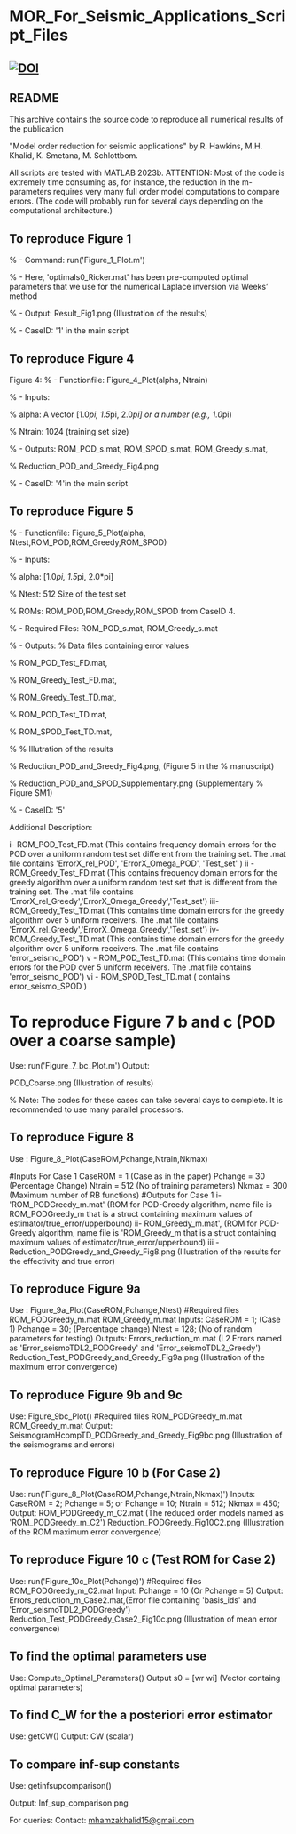 # MOR_For_Seismic_Applications_Script_Files

[![DOI](https://zenodo.org/badge/811891525.svg)](https://zenodo.org/doi/10.5281/zenodo.11520031)
------
README
------

This archive contains the source code to reproduce all numerical results of the publication

"Model order reduction for seismic applications"
by R. Hawkins, M.H. Khalid, K. Smetana, M. Schlottbom.



All scripts are tested with MATLAB 2023b.
ATTENTION: Most of the code is extremely time consuming as, for instance, the reduction in the m-parameters requires very many full order model computations to compare errors.
(The code will probably run for several days depending on the computational architecture.)

## To reproduce Figure 1
%   - Command: run('Figure_1_Plot.m')

%   - Here, 'optimals0_Ricker.mat' has been pre-computed optimal parameters that we use for the numerical Laplace inversion via Weeks’ method

%   - Output: Result_Fig1.png (Illustration of the results)

%   - CaseID: '1' in the main script

## To reproduce Figure 4
Figure 4:
%   - Functionfile: Figure_4_Plot(alpha, Ntrain)

%   - Inputs:

%       alpha: A vector [1.0*pi, 1.5*pi, 2.0*pi] or a number (e.g., 1.0*pi)

%       Ntrain: 1024 (training set size)

%   - Outputs: ROM_POD_s.mat, ROM_SPOD_s.mat, ROM_Greedy_s.mat, 

%              Reduction_POD_and_Greedy_Fig4.png

%   - CaseID: '4'in the main script

## To reproduce Figure 5
%   - Functionfile: Figure_5_Plot(alpha, Ntest,ROM_POD,ROM_Greedy,ROM_SPOD)

%   - Inputs:

%       alpha: [1.0*pi, 1.5*pi, 2.0*pi]

%       Ntest: 512 Size of the test set

%       ROMs: ROM_POD,ROM_Greedy,ROM_SPOD from CaseID 4.

%   - Required Files: ROM_POD_s.mat, ROM_Greedy_s.mat

%   - Outputs: % Data files containing error values

%              ROM_POD_Test_FD.mat, 

%              ROM_Greedy_Test_FD.mat, 

%              ROM_Greedy_Test_TD.mat,

%              ROM_POD_Test_TD.mat, 

%              ROM_SPOD_Test_TD.mat, 

%              % Illutration of the results

%              Reduction_POD_and_Greedy_Fig4.png, (Figure 5 in the
%              manuscript)

%              Reduction_POD_and_SPOD_Supplementary.png (Supplementary
%              Figure SM1)

%   - CaseID: '5'

Additional Description: 

i- ROM_POD_Test_FD.mat (This contains frequency domain errors for the POD over a uniform random test set different from the training set. The .mat file contains 'ErrorX_rel_POD', 'ErrorX_Omega_POD', 'Test_set' ) 
ii -ROM_Greedy_Test_FD.mat (This contains frequency domain errors for the greedy algorithm over a uniform random test set that is different from the training set. The .mat file contains 'ErrorX_rel_Greedy','ErrorX_Omega_Greedy','Test_set') 
iii- ROM_Greedy_Test_TD.mat (This contains time domain errors for the greedy algorithm over 5 uniform receivers. The .mat file contains 'ErrorX_rel_Greedy','ErrorX_Omega_Greedy','Test_set') 
iv- ROM_Greedy_Test_TD.mat (This contains time domain errors for the greedy algorithm over 5 uniform receivers. The .mat file contains 'error_seismo_POD') 
v - ROM_POD_Test_TD.mat (This contains time domain errors for the POD over 5 uniform receivers. The .mat file contains 'error_seismo_POD') 
vi - ROM_SPOD_Test_TD.mat ( contains error_seismo_SPOD )



# To reproduce Figure 7 b and c (POD over a coarse sample)
Use: run('Figure_7_bc_Plot.m')
Output:

POD_Coarse.png (Illustration of results)

% Note: The codes for these cases can take several days to complete. It is recommended to use many parallel processors.
## To reproduce Figure 8

Use : Figure_8_Plot(CaseROM,Pchange,Ntrain,Nkmax)

#Inputs For Case 1
CaseROM =  1 (Case as in the paper)
Pchange = 30  (Percentage Change) 
Ntrain = 512 (No of training parameters)
Nkmax = 300 (Maximum number of RB functions)
#Outputs for Case 1
i- 'ROM_PODGreedy_m.mat' (ROM for POD-Greedy algorithm, name file is ROM_PODGreedy_m that is a struct containing maximum values of estimator/true_error/upperbound)
ii- ROM_Greedy_m.mat', (ROM for POD-Greedy algorithm, name file is 'ROM_Greedy_m that is a struct containing maximum values of estimator/true_error/upperbound)
iii - Reduction_PODGreedy_and_Greedy_Fig8.png (Illustration of the results for the effectivity and true error)

## To reproduce Figure 9a
Use : Figure_9a_Plot(CaseROM,Pchange,Ntest)
#Required files
ROM_PODGreedy_m.mat
ROM_Greedy_m.mat
Inputs:
CaseROM = 1; (Case 1)
Pchange = 30; (Percentage change)
Ntest = 128; (No of random parameters for testing)
Outputs:
Errors_reduction_m.mat (L2 Errors named as 'Error_seismoTDL2_PODGreedy' and 'Error_seismoTDL2_Greedy')
Reduction_Test_PODGreedy_and_Greedy_Fig9a.png (Illustration of the maximum error convergence)

## To reproduce Figure 9b and 9c
Use: Figure_9bc_Plot()
#Required files
ROM_PODGreedy_m.mat
ROM_Greedy_m.mat
Output:
SeismogramHcompTD_PODGreedy_and_Greedy_Fig9bc.png (Illustration of the seismograms and errors)

## To reproduce Figure 10 b (For Case 2)
Use: run('Figure_8_Plot(CaseROM,Pchange,Ntrain,Nkmax)')
Inputs: 
CaseROM = 2;
Pchange = 5; or Pchange = 10;
Ntrain = 512;
Nkmax = 450;
Output: 
ROM_PODGreedy_m_C2.mat (The reduced order models named as 'ROM_PODGreedy_m_C2')
Reduction_PODGreedy_Fig10C2.png (Illustration of the ROM maximum error convergence)

## To reproduce Figure 10 c (Test ROM for Case 2)
Use: run('Figure_10c_Plot(Pchange)')
#Required files
ROM_PODGreedy_m_C2.mat
Input: 
Pchange = 10 (Or Pchange = 5)
Output: 
Errors_reduction_m_Case2.mat,(Error file containing 'basis_ids' and 'Error_seismoTDL2_PODGreedy')
Reduction_Test_PODGreedy_Case2_Fig10c.png (Illustration of mean error convergence)

## To find the optimal parameters use
Use: Compute_Optimal_Parameters()
Output
s0 = [wr wi] (Vector containg optimal parameters)

## To find C_W for the a posteriori error estimator
Use: getCW()
Output:
CW (scalar)

## To compare inf-sup constants

Use: getinfsupcomparison()

Output:
Inf_sup_comparison.png 


For queries: Contact: mhamzakhalid15@gmail.com
